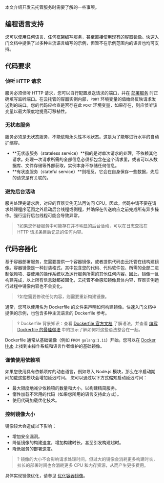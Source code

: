 本文介绍开发云托管服务时需要了解的一些事项。

## 编程语言支持
您可以使用任何语言、任何框架编写服务，甚至直接使用现有的容器镜像。快速入门文档中提供了以多种主流语言编写的示例，但暂不在示例范围内的语言也均可支持。

## 代码要求
### 侦听 HTTP 请求
服务必须侦听 HTTP 请求，您可以自行配置发送请求的端口，并在 [部署服务](https://cloud.tencent.com/document/product/1243/46127) 时正确填写监听端口。在云托管的容器实例内部，`PORT` 环境变量的值始终反映请求发送到的端口。您的代码应检查是否存在此 `PORT` 环境变量，如果存在，则应侦听该变量以最大限度地提高可移植性。

### 无状态服务
服务必须是无状态服务，不能依赖永久性本地状态。这是为了能够进行水平的自动扩缩容。
- **无状态服务（stateless service）**指的是对单次请求的处理，不依赖其他请求。处理一次请求所需的全部信息必须都包含在这个请求里，或者可以从数据库、文件存储等外部获取，实例本身不存储任何信息。
- **有状态服务（stateful service）**则相反，它会在自身保存一些数据，先后的请求是有关联的。

### 避免后台活动
服务处理完请求后，对应的容器实例无法再访问 CPU。因此，代码中请不要在请求处理程序范围之外启动后台线程或例程，并确保在传送响应之前完成所有异步操作。强行运行后台线程可能会导致异常。
>?如果您怀疑服务中可能存在并不明显的后台活动，可以在日志查找在 HTTP 请求条目后记录的任何内容。

## 代码容器化
基于容器部署服务，您需要提供一个容器镜像，或者提供代码由云托管在线构建镜像。容器镜像是一种封装格式，其中包含您的代码、代码软件包、所需的全部二进制依赖项、要使用的操作系统以及运行服务所需的其他任何内容。因此，镜像一旦构建完成，以上所有信息就都被固化，云托管不会感知镜像具体内容，容器实例运行过程中镜像内容也不会变化。

>?如您需要修改任何内容，则需要重新构建镜像。

通常，您可以使用名为 Dockerfile 的文件来声明如何构建镜像。快速入门文档中提供的示例，也包含多种主流语言的 Dockerfile 参考。

>? Dockerfile 背景知识：查看 [Dockerfile 官方文档](https://docs.docker.com/engine/reference/builder) 了解语法，并查看 [编写 Dockerfile 的最佳做法](https://docs.docker.com/develop/develop-images/dockerfile_best-practices/) 中的提示了解如何将这些语法整合在一起。

Dockerfile 通常从基础镜像（例如 `FROM golang:1.11`）开始。您可以在 [Docker Hub](https://hub.docker.com/) 上找到由操作系统和语言作者维护的基础镜像。

### 谨慎使用依赖项
如果您使用具有依赖项库的动态语言，例如导入 Node.js 模块，那么在冷启动期间加载这些模块会增加延迟时间。 您可以通过以下方式缩短启动延迟时间：
- 最大限度地减少依赖项的数量和大小，以构建精简服务。
- 惰性加载不常用的代码（如果您所用的语言支持此方式）。
- 使用代码加载优化技术。

### 控制镜像大小
镜像较大会造成以下影响：
- 增加安全漏洞。
- 降低镜像的构建速度，增加构建时长，甚至引发构建超时。
- 降低服务的部署速度。

>? 镜像的大小不会影响请求处理时间，但过大的镜像会消耗更多构建时长，拉长的部署时间也会消耗更多 CPU 和内存资源，从而产生更多费用。

具体实现镜像优化，请参见 [优化容器镜像](https://cloud.tencent.com/document/product/1243/49643)。
